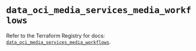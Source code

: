 # `data_oci_media_services_media_workflows`

Refer to the Terraform Registry for docs: [`data_oci_media_services_media_workflows`](https://registry.terraform.io/providers/oracle/oci/6.18.0/docs/data-sources/media_services_media_workflows).
